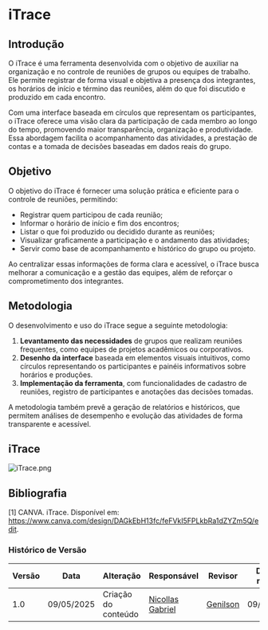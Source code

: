 # iTrace

## Introdução

O iTrace é uma ferramenta desenvolvida com o objetivo de auxiliar na organização e no controle de reuniões de grupos ou equipes de trabalho. Ele permite registrar de forma visual e objetiva a presença dos integrantes, os horários de início e término das reuniões, além do que foi discutido e produzido em cada encontro.

Com uma interface baseada em círculos que representam os participantes, o iTrace oferece uma visão clara da participação de cada membro ao longo do tempo, promovendo maior transparência, organização e produtividade. Essa abordagem facilita o acompanhamento das atividades, a prestação de contas e a tomada de decisões baseadas em dados reais do grupo.

## Objetivo

O objetivo do iTrace é fornecer uma solução prática e eficiente para o controle de reuniões, permitindo:

- Registrar quem participou de cada reunião;
- Informar o horário de início e fim dos encontros;
- Listar o que foi produzido ou decidido durante as reuniões;
- Visualizar graficamente a participação e o andamento das atividades;
- Servir como base de acompanhamento e histórico do grupo ou projeto.

Ao centralizar essas informações de forma clara e acessível, o iTrace busca melhorar a comunicação e a gestão das equipes, além de reforçar o comprometimento dos integrantes.

## Metodologia

O desenvolvimento e uso do iTrace segue a seguinte metodologia:

1. **Levantamento das necessidades** de grupos que realizam reuniões frequentes, como equipes de projetos acadêmicos ou corporativos.
2. **Desenho da interface** baseada em elementos visuais intuitivos, como círculos representando os participantes e painéis informativos sobre horários e produções.
3. **Implementação da ferramenta**, com funcionalidades de cadastro de reuniões, registro de participantes e anotações das decisões tomadas.


A metodologia também prevê a geração de relatórios e históricos, que permitem análises de desempenho e evolução das atividades de forma transparente e acessível.

## iTrace

![iTrace.png](\foco3\iTrace.png)

## Bibliografia

[1] CANVA. iTrace. Disponível em: https://www.canva.com/design/DAGkEbH13fc/feFVkI5FPLkbRa1dZYZm5Q/edit.

### Histórico de Versão

| Versão | Data       | Alteração              | Responsável     | Revisor           | Data de revisão |
|--------|------------|------------------------|------------------|-------------------|------------------|
| 1.0    | 09/05/2025 | Criação do conteúdo   | [Nicollas Gabriel](https://github.com/Nicollaxs)  |  [Genilson](https://github.com/GenilsonJrs)   |   09/05/2025     |